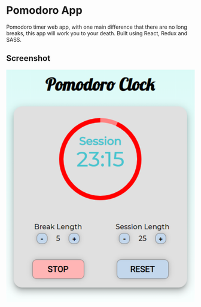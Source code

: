 # Pomodoro App
Pomodoro timer web app, with one main difference that there are no long breaks, this app will work you to your death.
Built using React, Redux and SASS.

## Screenshot
<p align="center">
    <img src="https://raw.githubusercontent.com/ykoziy/pomodoro-app/master/pomodoro_screenshot.png" alt="App screenshot" align="middle" width="550"/>
</p>